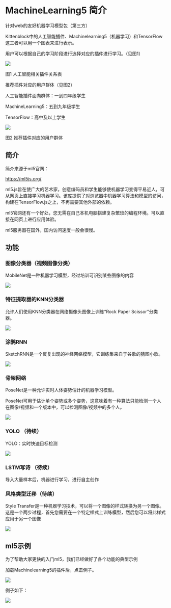 # MachineLearning5 简介

针对web的友好机器学习模型包（第三方）

Kittenblock中的人工智能插件、Machinelearning5（机器学习）和TensorFlow这三者可以用一个图表来进行表示。

用户可以根据自己的学习阶段进行选择对应的插件进行学习。（见图1）

![](./images/c01_01.png)

图1 人工智能相关插件关系表


推荐插件对应的用户群体（见图2）

人工智能插件面向群体：一到四年级学生

MachineLearning5：五到九年级学生

TensorFlow：高中及以上学生

![](./images/c01_02.png)

图2 推荐插件对应的用户群体

## 简介

简介来源于ml5官网：

https://ml5js.org/

ml5.js旨在使广大的艺术家，创意编码员和学生能够使机器学习变得平易近人，可从网页上直接学习机器学习。该库提供了对浏览器中机器学习算法和模型的访问，构建在TensorFlow.js之上，不再需要其他外部的依赖。

ml5官网还有一个好处，您无需在自己本机电脑搭建复杂繁琐的编程环境。可以直接在网页上进行应用体验。

ml5服务器在国外，国内访问速度一般会很慢。

## 功能

### 图像分类器（视频图像分类）

MobileNet是一种机器学习模型，经过培训可识别某些图像的内容

![](./images/c01_03.png)

### 特征提取器的KNN分类器

允许人们使用KNN分类器在网络摄像头图像上训练“Rock Paper Scissor”分类器。

![](./images/c01_04.png)

### 涂鸦RNN

SketchRNN是一个反复出现的神经网络模型，它训练集来自于谷歌的猜图小歌。

![](./images/c01_05.png)

### 骨架网络

PoseNet是一种允许实时人体姿势估计的机器学习模型。

PoseNet可用于估计单个姿势或多个姿势，这意味着有一种算法只能检测一个人在图像/视频和一个版本中，可以检测图像/视频中的多个人。

![](./images/c01_06.png)

### YOLO （待续）

YOLO：实时快速目标检测

![](./images/c01_07.png)

### LSTM写诗 （待续）

导入大量样本后，机器进行学习，进行自主创作


### 风格类型迁移（待续）

Style Transfer是一种机器学习技术，可以将一个图像的样式转换为另一个图像。这是一个两步过程，首先您需要在一个特定样式上训练模型，然后您可以将此样式应用于另一个图像

![](./images/c01_08.png)

## ml5示例

为了帮助大家更快的入门ml5，我们已经做好了各个功能的典型示例

加载Machinelearning5的插件后，点击例子。

![](./images/c01_09.png)

例子如下：

![](./images/c01_10.png)